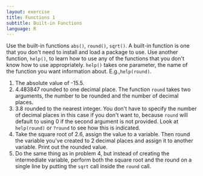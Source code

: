 ```yaml
---
layout: exercise
title: Functions 1
subtitle: Built-in Functions
language: R
---
```


Use the built-in functions `abs()`, `round()`, `sqrt()`. A built-in function is
one that you don't need to install and load a package to use. Use another
function, `help()`, to learn how to use any of the functions that you don't know
how to use appropriately. `help()` takes one parameter, the name of the function
you want information about. E.g.,`help(round)`.

1. The absolute value of -15.5.
2. 4.483847 rounded to one decimal place. The function `round` takes two
   arguments, the number to be rounded and the number of decimal places.
3. 3.8 rounded to the nearest integer. You don't have to specify the number of
   decimal places in this case if you don't want to, because `round` will
   default to using 0 if the second argument is not provided. Look at
   `help(round)` or `?round` to see how this is indicated.
4. Take the square root of 2.6, assign the value to a variable. Then round the
   variable you've created to 2 decimal places and assign it to another
   variable. Print out the rounded value.
5. Do the same thing as in problem 4, but instead of creating the intermediate
   variable, perform both the square root and the round on a single line by
   putting the `sqrt` call inside the `round` call.
